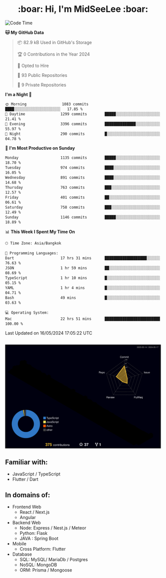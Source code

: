 <h1 align="center"> :boar: Hi, I'm MidSeeLee :boar:</h1>
 
<!--START_SECTION:waka-->
![Code Time](http://img.shields.io/badge/Code%20Time-1%2C645%20hrs%2016%20mins-blue)

**🐱 My GitHub Data** 

> 📦 82.9 kB Used in GitHub's Storage 
 > 
> 🏆 0 Contributions in the Year 2024
 > 
> 💼 Opted to Hire
 > 
> 📜 93 Public Repositories 
 > 
> 🔑 9 Private Repositories 
 > 
**I'm a Night 🦉** 

```text
🌞 Morning                1083 commits        ████░░░░░░░░░░░░░░░░░░░░░   17.85 % 
🌆 Daytime                1299 commits        █████░░░░░░░░░░░░░░░░░░░░   21.41 % 
🌃 Evening                3396 commits        ██████████████░░░░░░░░░░░   55.97 % 
🌙 Night                  290 commits         █░░░░░░░░░░░░░░░░░░░░░░░░   04.78 % 
```
📅 **I'm Most Productive on Sunday** 

```text
Monday                   1135 commits        █████░░░░░░░░░░░░░░░░░░░░   18.70 % 
Tuesday                  974 commits         ████░░░░░░░░░░░░░░░░░░░░░   16.05 % 
Wednesday                891 commits         ████░░░░░░░░░░░░░░░░░░░░░   14.68 % 
Thursday                 763 commits         ███░░░░░░░░░░░░░░░░░░░░░░   12.57 % 
Friday                   401 commits         ██░░░░░░░░░░░░░░░░░░░░░░░   06.61 % 
Saturday                 758 commits         ███░░░░░░░░░░░░░░░░░░░░░░   12.49 % 
Sunday                   1146 commits        █████░░░░░░░░░░░░░░░░░░░░   18.89 % 
```


📊 **This Week I Spent My Time On** 

```text
🕑︎ Time Zone: Asia/Bangkok

💬 Programming Languages: 
Dart                     17 hrs 31 mins      ███████████████████░░░░░░   76.63 % 
JSON                     1 hr 59 mins        ██░░░░░░░░░░░░░░░░░░░░░░░   08.69 % 
TypeScript               1 hr 10 mins        █░░░░░░░░░░░░░░░░░░░░░░░░   05.15 % 
YAML                     1 hr 4 mins         █░░░░░░░░░░░░░░░░░░░░░░░░   04.71 % 
Bash                     49 mins             █░░░░░░░░░░░░░░░░░░░░░░░░   03.63 % 

💻 Operating System: 
Mac                      22 hrs 51 mins      █████████████████████████   100.00 % 
```


 Last Updated on 16/05/2024 17:05:22 UTC
<!--END_SECTION:waka-->

##

![](./profile-3d-contrib/profile-night-rainbow.svg)

## Familiar with:
- JavaScript / TypeScript
- Flutter / Dart

## In domains of:
- Frontend Web
  - React / Next.js
  - Angular
- Backend Web
  - Node: Express / Nest.js / Meteor
  - Python: Flask
  - JAVA : Spring Boot
- Mobile
  - Cross Platform: Flutter
- Database
  - SQL: MySQL/ MariaDb / Postgres
  - NoSQL: MongoDB
  - ORM: Prisma / Mongoose
